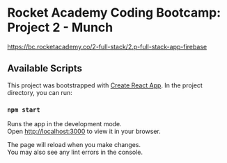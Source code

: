 # Rocket Academy Coding Bootcamp: Project 2 - Munch

https://bc.rocketacademy.co/2-full-stack/2.p-full-stack-app-firebase


## Available Scripts

This project was bootstrapped with [Create React App](https://github.com/facebook/create-react-app). In the project directory, you can run:

### `npm start`

Runs the app in the development mode.\
Open [http://localhost:3000](http://localhost:3000) to view it in your browser.

The page will reload when you make changes.\
You may also see any lint errors in the console.

